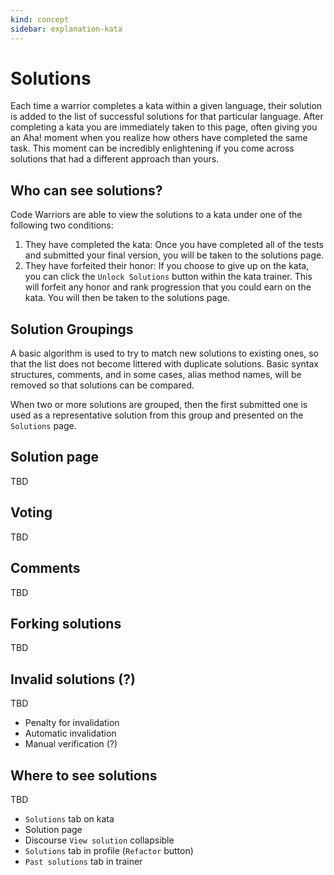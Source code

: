 ```yaml
---
kind: concept
sidebar: explanation-kata
---
```


# Solutions

Each time a warrior completes a kata within a given language, their solution is added to the list of successful solutions for that particular language. After completing a kata you are immediately taken to this page, often giving you an Aha! moment when you realize how others have completed the same task. This moment can be incredibly enlightening if you come across solutions that had a different approach than yours.

## Who can see solutions?

Code Warriors are able to view the solutions to a kata under one of the following two conditions:

 1. They have completed the kata: Once you have completed all of the tests and submitted your final version, you will be taken to the solutions page.
 2. They have forfeited their honor: If you choose to give up on the kata, you can click the `Unlock Solutions` button within the kata trainer. This will forfeit any honor and rank progression that you could earn on the kata. You will then be taken to the solutions page.

## Solution Groupings

A basic algorithm is used to try to match new solutions to existing ones, so that the list does not become littered with duplicate solutions. Basic syntax structures, comments, and in some cases, alias method names, will be removed so that solutions can be compared.

When two or more solutions are grouped, then the first submitted one is used as a representative solution from this group and presented on the `Solutions` page.

## Solution page

TBD

## Voting

TBD

## Comments

TBD

## Forking solutions

TBD

## Invalid solutions (?)

TBD
 - Penalty for invalidation
 - Automatic invalidation
 - Manual verification (?)

## Where to see solutions

TBD
 - `Solutions` tab on kata
 - Solution page
 - Discourse `View solution` collapsible
 - `Solutions` tab in profile (`Refactor` button)
 - `Past solutions` tab in trainer